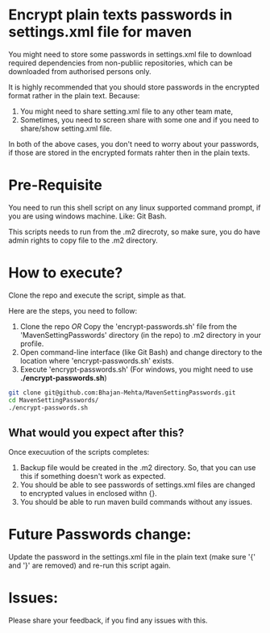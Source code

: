# Encrypt plain texts passwords in settings.xml file for maven

You might need to store some passwords in settings.xml file to download required dependencies from non-publiic repositories, which can be downloaded from authorised persons only. 

It is highly recommended that you should store passwords in the encrypted format rather in the plain text. Because:
1. You might need to share setting.xml file to any other team mate,
2. Sometimes, you need to screen share with some one and if you need to share/show setting.xml file.

In both of the above cases, you don't need to worry about your passwords, if those are stored in the encrypted formats rahter then in the plain texts.

# Pre-Requisite
You need to run this shell script on any linux supported command prompt, if you are using windows machine.
Like: Git Bash.

This scripts needs to run from the .m2 direcroty, so make sure, you do have admin rights to copy file to the .m2 directory.

# How to execute?
Clone the repo and execute the script, simple as that.

Here are the steps, you need to follow:

1. Clone the repo _OR_ Copy the 'encrypt-passwords.sh' file from the 'MavenSettingPasswords' directory (in the repo) to .m2 directory in your profile.
2. Open command-line interface (like Git Bash) and change directory to the location where 'encrypt-passwords.sh' exists.
3. Execute 'encrypt-passwords.sh' (For windows, you might need to use **./encrypt-passwords.sh**)

```sh
git clone git@github.com:Bhajan-Mehta/MavenSettingPasswords.git
cd MavenSettingPasswords/
./encrypt-passwords.sh
```
## What would you expect after this?

Once execuution of the scripts completes:
1.  Backup file would be created in the .m2 directory. So, that you can use this if something doesn't work as expected.
2.  You should be able to see passwords of settings.xml files are changed to encrypted values in enclosed withn {}.
3.  You should be able to run maven build commands without any issues.

# Future Passwords change:
Update the password in the settings.xml file in the plain text (make sure '{' and '}' are removed) and re-run this script again.

# Issues:
Please share your feedback, if you find any issues with this.

